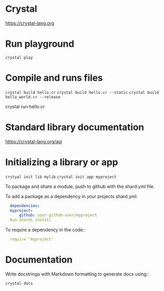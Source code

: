 # Crystal

https://crystal-lang.org


# Run playground

``crystal play``

# Compile and runs files

`crystal build hello.cr`
`crystal build hello.cr --static`
`crystal build hello_world.cr --release` 


crystal run hello.cr

# Standard library documentation

https://crystal-lang.org/api

# Initializing a library or app

`crstyal init lib mylib`
`crystal init app myproject`


To package and share a module, push to github with the shard.yml file.


To add a package as a dependency in your projects shard.yml:
```yaml
  dependencies:
  myproject:
      github: your-github-user/myproject
  Run shards install
```

To require a dependency in the code::

```yaml
  require "myproject"
```

# Documentation
Write docstrings with Markdown formatting to generate docs using::

`crystal docs`
